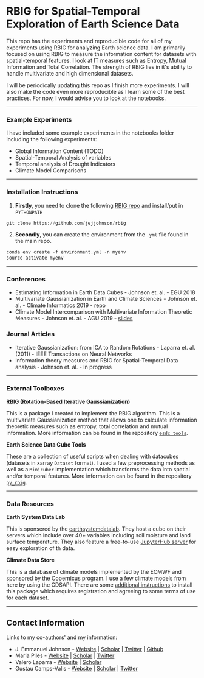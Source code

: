 # RBIG for Spatial-Temporal Exploration of Earth Science Data

This repo has the experiments and reproducible code for all of my experiments using RBIG for analyzing Earth science data. I am primarily focused on using RBIG to measure the information content for datasets with spatial-temporal features. I look at IT measures such as Entropy, Mutual Information and Total Correlation. The strength of RBIG lies in it's ability to handle multivariate and high dimensional datasets.

I will be periodically updating this repo as I finish more experiments. I will also make the code even more reproducible as I learn some of the best practices. For now, I would advise you to look at the notebooks.


---
### Example Experiments

I have included some example experiments in the notebooks folder including the following experiments:

* Global Information Content (TODO)
* Spatial-Temporal Analysis of variables 
* Temporal analysis of Drought Indicators
* Climate Model Comparisons


---
### Installation Instructions

1. **Firstly**, you need to clone the following [RBIG repo](https://github.com/jejjohnson/rbig) and install/put in `PYTHONPATH`
```python
git clone https://github.com/jejjohnson/rbig
```

2. **Secondly**, you can create the environment from the `.yml` file found in the main repo.

```python
conda env create -f environment.yml -n myenv
source activate myenv
```




---
### Conferences

* Estimating Information in Earth Data Cubes - Johnson et. al. - EGU 2018
* Multivariate Gaussianization in Earth and Climate Sciences - Johnson et. al. - Climate Informatics 2019 - [repo](https://github.com/IPL-UV/2019_ci_rbig)
* Climate Model Intercomparison with Multivariate Information Theoretic Measures - Johnson et. al. - AGU 2019 - [slides](https://docs.google.com/presentation/d/18KfmAbaJI49EycNule8vvfR1dd0W6VDwrGCXjzZe5oE/edit?usp=sharing)


### Journal Articles

* Iterative Gaussianization: from ICA to Random Rotations - Laparra et. al. (2011) - IEEE Transactions on Neural Networks
* Information theory measures and RBIG for Spatial-Temporal Data analysis - Johnson et. al. - In progress

---
### External Toolboxes

**RBIG (Rotation-Based Iterative Gaussianization)**

This is a package I created to implement the RBIG algorithm. This is a multivariate Gaussianization method that allows one to calculate information theoretic measures such as entropy, total correlation and mutual information. More information can be found in the repository [`esdc_tools`](https://github.com/IPL-UV/py_rbig).

**Earth Science Data Cube Tools**

These are a collection of useful scripts when dealing with datacubes (datasets in xarray `Dataset` format). I used a few preprocessing methods as well as a `Minicuber` implementation which transforms the data into spatial and/or temporal features. More information can be found in the repository [`py_rbig`](https://github.com/IPL-UV/esdc_tools).

---
### Data Resources

**Earth System Data Lab**

This is sponsered by the [earthsystemdatalab](https://www.earthsystemdatalab.net/). They host a cube on their servers which include over 40+ variables including soil moisture and land surface temperature. They also feature a free-to-use [JupyterHub server](https://www.earthsystemdatalab.net/index.php/interact/data-lab/) for easy exploration of th data. 

**Climate Data Store**

This is a database of climate models implemented by the ECMWF and sponsored by the Copernicus program. I use a few climate models from here by using the CDSAPI. There are some [additional instructions](https://cds.climate.copernicus.eu/api-how-to) to install this package which requires registration and agreeing to some terms of use for each dataset.

---
## Contact Information

Links to my co-authors' and my information:

* J. Emmanuel Johnson - [Website](https://jejjohnson.netlify.com) | [Scholar](https://scholar.google.com/citations?user=h-wdX7gAAAAJ&hl=es) | [Twitter](https://twitter.com/jejjohnson) | [Github](https://github.com/jejjohnson) 
* Maria Piles - [Website](https://sites.google.com/site/mariapiles/) | [Scholar](https://scholar.google.com/citations?hl=es&user=KTva-HMAAAAJ) | [Twitter](https://twitter.com/Maria_Piles)
* Valero Laparra - [Website](https://www.uv.es/lapeva/) | [Scholar](https://scholar.google.com/citations?user=dNt_xikAAAAJ&hl=es)
* Gustau Camps-Valls - [Website](https://www.uv.es/gcamps/) | [Scholar](https://scholar.google.com/citations?user=6mgnauMAAAAJ&hl=es) | [Twitter](https://twitter.com/isp_uv_es)